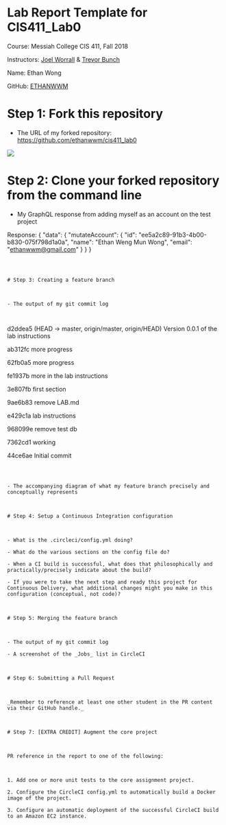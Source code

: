 # Lab Report Template for CIS411_Lab0

Course: Messiah College CIS 411, Fall 2018<br/>

Instructors: [Joel Worrall](https://github.com/tangollama) & [Trevor Bunch](https://github.com/trevordbunch)<br/>

Name: Ethan Wong<br/>

GitHub: [ETHANWWM](https://github.com/ethanwwm)<br/>

# Step 1: Fork this repository

- The URL of my forked repository: https://github.com/ethanwwm/cis411_lab0

![
](https://lh3.googleusercontent.com/TorReL7V866SGlvbLIzefKDIHRpPljpHz7Z9s5Z9-5BoCG_HJxv_EfSpypXvBRuT6yoANRBnEsB33Q "Representation of my fork")

# Step 2: Clone your forked repository from the command line

- My GraphQL response from adding myself as an account on the test project

Response:
{
"data": {
"mutateAccount": {
"id": "ee5a2c89-91b3-4b00-b830-075f798d1a0a",
"name": "Ethan Weng Mun Wong",
"email": "ethanwwm@gmail.com"
}
}
}

```



# Step 3: Creating a feature branch



- The output of my git commit log



```

d2ddea5 (HEAD -> master, origin/master, origin/HEAD) Version 0.0.1 of the lab instructions

ab312fc more progress

62fb0a5 more progress

fe1937b more in the lab instructions

3e807fb first section

9ae6b83 remove LAB.md

e429c1a lab instructions

968099e remove test db

7362cd1 working

44ce6ae Initial commit

```



- The accompanying diagram of what my feature branch precisely and conceptually represents



# Step 4: Setup a Continuous Integration configuration



- What is the .circleci/config.yml doing?

- What do the various sections on the config file do?

- When a CI build is successful, what does that philosophically and practically/precisely indicate about the build?

- If you were to take the next step and ready this project for Continuous Delivery, what additional changes might you make in this configuration (conceptual, not code)?



# Step 5: Merging the feature branch



- The output of my git commit log

- A screenshot of the _Jobs_ list in CircleCI



# Step 6: Submitting a Pull Request



_Remember to reference at least one other student in the PR content via their GitHub handle._



# Step 7: [EXTRA CREDIT] Augment the core project



PR reference in the report to one of the following:



1. Add one or more unit tests to the core assignment project.

2. Configure the CircleCI config.yml to automatically build a Docker image of the project.

3. Configure an automatic deployment of the successful CircleCI build to an Amazon EC2 instance.
```

